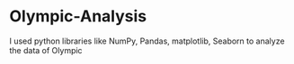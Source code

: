 # Olympic-Analysis
I used python libraries like NumPy, Pandas, matplotlib, Seaborn to analyze the data of Olympic
